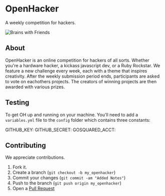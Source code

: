 # OpenHacker

A weekly competition for hackers.

![Brains with Friends](https://raw.github.com/JacksonGariety/OpenHacker/master/preview.jpg)

## About

OpenHacker is an online competition for hackers of all sorts. Whether you're a hardware hacker, a kickass javascript dev, or a Ruby Rockstar. We feature a new challenge every week, each with a theme that inspires creativity. After the weekly submission period ends, participants are asked to vote on eachothers projects. The creators of winning projects are then awarded with various prizes.

## Testing

To get OH up and running on your machine. You'll need to add a `variables.yml` file to the `config` folder which contains three constants:

GITHUB_KEY:
GITHUB_SECRET:
GOSQUARED_ACCT:

## Contributing

We appreciate contributions.

1. Fork it.
2. Create a branch (`git checkout -b my_openhacker`)
3. Commit your changes (`git commit -am "Added Notes"`)
4. Push to the branch (`git push origin my_openhacker`)
5. Open a [Pull Request](http://github.com/JacksonGariety/OpenHacker/pulls)

